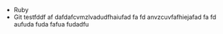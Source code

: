 * Ruby
* Git
testfddf
af
dafdafcvmzlvadudfhaiufad
fa
fd
anvzcuvfafhiejafad
fa
fd
aufuda
fuda
fafua
fudadfu
